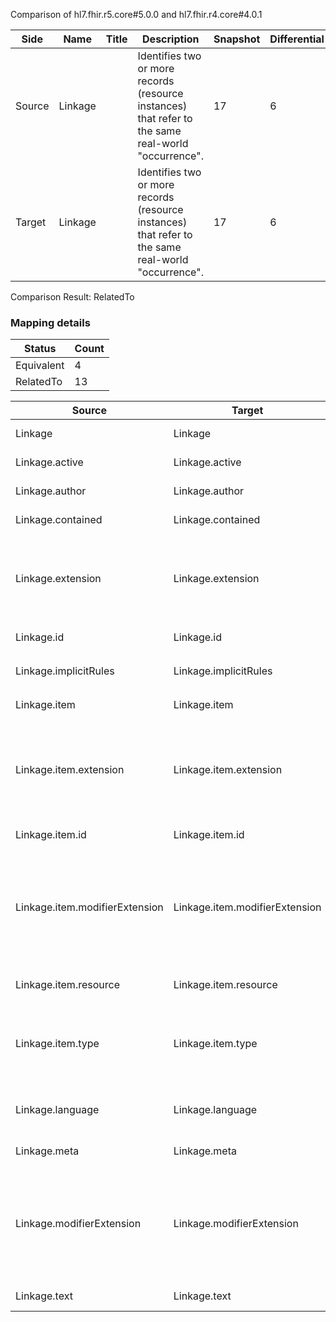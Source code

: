 Comparison of hl7.fhir.r5.core#5.0.0 and hl7.fhir.r4.core#4.0.1

| Side | Name | Title | Description | Snapshot | Differential |
| --- | --- | --- | --- | --- | --- |
| Source | Linkage |  | Identifies two or more records (resource instances) that refer to the same real-world "occurrence". | 17 | 6 |
| Target | Linkage |  | Identifies two or more records (resource instances) that refer to the same real-world "occurrence". | 17 | 6 |


Comparison Result: RelatedTo


### Mapping details

| Status | Count |
| ------ | ----- |
Equivalent | 4 |
RelatedTo | 13 |


| Source | Target | Status | Message |
| ------ | ------ | ------ | ------- |
| Linkage | Linkage | Equivalent | R5 `Linkage` maps as Equivalent to R4 `Linkage` |
| Linkage.active | Linkage.active | Equivalent | R5 `Linkage.active` maps as Equivalent to R4 `Linkage.active` |
| Linkage.author | Linkage.author | Equivalent | R5 `Linkage.author` maps as Equivalent to R4 `Linkage.author` |
| Linkage.contained | Linkage.contained | Equivalent | R5 `Linkage.contained` maps as Equivalent to R4 `Linkage.contained` |
| Linkage.extension | Linkage.extension | SourceIsBroaderThanTarget | R5 `Linkage.extension` maps as SourceIsBroaderThanTarget to R4 `Linkage.extension` - extension has change due to type change: R5 `extension` `Extension` maps as SourceIsBroaderThanTarget for R4 `extension` |
| Linkage.id | Linkage.id | Equivalent | R5 `Linkage.id` maps as Equivalent to R4 `Linkage.id` |
| Linkage.implicitRules | Linkage.implicitRules | Equivalent | R5 `Linkage.implicitRules` maps as Equivalent to R4 `Linkage.implicitRules` |
| Linkage.item | Linkage.item | Equivalent | R5 `Linkage.item` maps as Equivalent to R4 `Linkage.item` |
| Linkage.item.extension | Linkage.item.extension | SourceIsBroaderThanTarget | R5 `Linkage.item.extension` maps as SourceIsBroaderThanTarget to R4 `Linkage.item.extension` - extension has change due to type change: R5 `extension` `Extension` maps as SourceIsBroaderThanTarget for R4 `extension` |
| Linkage.item.id | Linkage.item.id | Equivalent | R5 `Linkage.item.id` maps as Equivalent to R4 `Linkage.item.id` |
| Linkage.item.modifierExtension | Linkage.item.modifierExtension | SourceIsBroaderThanTarget | R5 `Linkage.item.modifierExtension` maps as SourceIsBroaderThanTarget to R4 `Linkage.item.modifierExtension` - modifierExtension has change due to type change: R5 `modifierExtension` `Extension` maps as SourceIsBroaderThanTarget for R4 `modifierExtension` |
| Linkage.item.resource | Linkage.item.resource | Equivalent | R5 `Linkage.item.resource` maps as Equivalent to R4 `Linkage.item.resource` |
| Linkage.item.type | Linkage.item.type | Equivalent | R5 `Linkage.item.type` maps as Equivalent to R4 `Linkage.item.type` - type has compatible required binding for code type: http://hl7.org/fhir/ValueSet/linkage-type|5.0.0 and http://hl7.org/fhir/ValueSet/linkage-type|4.0.1 (Equivalent) |
| Linkage.language | Linkage.language | RelatedTo | R5 `Linkage.language` maps as RelatedTo to R4 `Linkage.language` - language changed the binding strength from Required to Preferred |
| Linkage.meta | Linkage.meta | Equivalent | R5 `Linkage.meta` maps as Equivalent to R4 `Linkage.meta` |
| Linkage.modifierExtension | Linkage.modifierExtension | SourceIsBroaderThanTarget | R5 `Linkage.modifierExtension` maps as SourceIsBroaderThanTarget to R4 `Linkage.modifierExtension` - modifierExtension has change due to type change: R5 `modifierExtension` `Extension` maps as SourceIsBroaderThanTarget for R4 `modifierExtension` |
| Linkage.text | Linkage.text | Equivalent | R5 `Linkage.text` maps as Equivalent to R4 `Linkage.text` |

